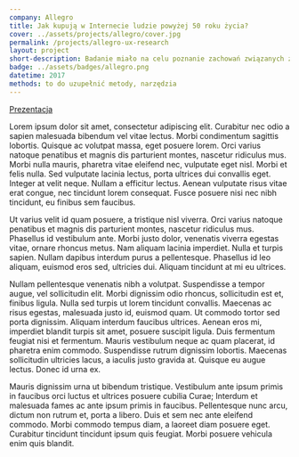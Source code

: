 ```yaml
---
company: Allegro
title: Jak kupują w Internecie ludzie powyżej 50 roku życia?
cover: ../assets/projects/allegro/cover.jpg
permalink: /projects/allegro-ux-research
layout: project
short-description: Badanie miało na celu poznanie zachowań związanych z&nbsp;kupowaniem online przez osoby w&nbsp;wieku 50 i&nbsp;więcej lat
badge: ../assets/badges/allegro.png
datetime: 2017
methods: to do uzupełnić metody, narzędzia
---
```


<a href="../assets/projects/allegro/ux-allegro-presentation.pdf">Prezentacja</a>

Lorem ipsum dolor sit amet, consectetur adipiscing elit. Curabitur nec odio a sapien malesuada bibendum vel vitae lectus. Morbi condimentum sagittis lobortis. Quisque ac volutpat massa, eget posuere lorem. Orci varius natoque penatibus et magnis dis parturient montes, nascetur ridiculus mus. Morbi nulla mauris, pharetra vitae eleifend nec, vulputate eget nisl. Morbi et felis nulla. Sed vulputate lacinia lectus, porta ultrices dui convallis eget. Integer at velit neque. Nullam a efficitur lectus. Aenean vulputate risus vitae erat congue, nec tincidunt lorem consequat. Fusce posuere nisi nec nibh tincidunt, eu finibus sem faucibus.

Ut varius velit id quam posuere, a tristique nisl viverra. Orci varius natoque penatibus et magnis dis parturient montes, nascetur ridiculus mus. Phasellus id vestibulum ante. Morbi justo dolor, venenatis viverra egestas vitae, ornare rhoncus metus. Nam aliquam lacinia imperdiet. Nulla et turpis sapien. Nullam dapibus interdum purus a pellentesque. Phasellus id leo aliquam, euismod eros sed, ultricies dui. Aliquam tincidunt at mi eu ultrices.

Nullam pellentesque venenatis nibh a volutpat. Suspendisse a tempor augue, vel sollicitudin elit. Morbi dignissim odio rhoncus, sollicitudin est et, finibus ligula. Nulla sed turpis ut lorem tincidunt convallis. Maecenas ac risus egestas, malesuada justo id, euismod quam. Ut commodo tortor sed porta dignissim. Aliquam interdum faucibus ultrices. Aenean eros mi, imperdiet blandit turpis sit amet, posuere suscipit ligula. Duis fermentum feugiat nisi et fermentum. Mauris vestibulum neque ac quam placerat, id pharetra enim commodo. Suspendisse rutrum dignissim lobortis. Maecenas sollicitudin ultricies lacus, a iaculis justo gravida at. Quisque eu augue lectus. Donec id urna ex.

Mauris dignissim urna ut bibendum tristique. Vestibulum ante ipsum primis in faucibus orci luctus et ultrices posuere cubilia Curae; Interdum et malesuada fames ac ante ipsum primis in faucibus. Pellentesque nunc arcu, dictum non rutrum et, porta a libero. Duis et sem nec ante eleifend commodo. Morbi commodo tempus diam, a laoreet diam posuere eget. Curabitur tincidunt tincidunt ipsum quis feugiat. Morbi posuere vehicula enim quis blandit.

